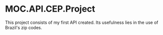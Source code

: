 # MOC.API.CEP.Project
This project consists of my first API created. Its usefulness lies in the use of Brazil's zip codes.
